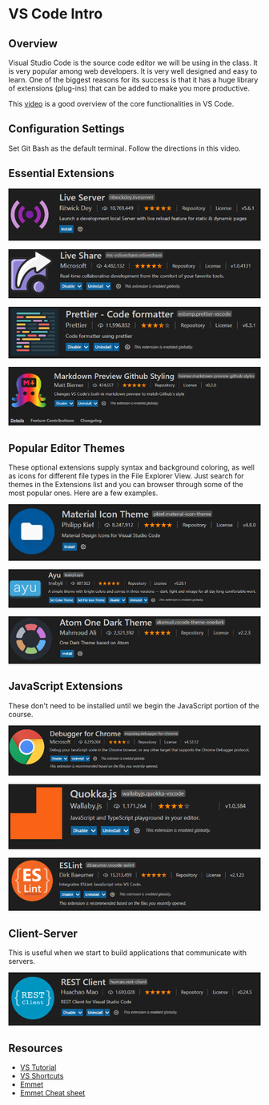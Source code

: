 # VS Code Intro

## Overview

Visual Studio Code is the source code editor we will be using in the class. It is very popular among web developers. It is very well designed and easy to learn. One of the biggest reasons for its success is that it has a huge library of extensions \(plug-ins\) that can be added to make you more productive.

This [video](https://www.youtube.com/watch?v=ORrELERGIHs) is a good overview of the core functionalities in VS Code.

## Configuration Settings

Set Git Bash as the default terminal. Follow the directions in this video.

## Essential Extensions

![](../.gitbook/assets/image%20%283%29.png)

![](../.gitbook/assets/image%20%2813%29.png)

![](../.gitbook/assets/image%20%282%29.png)

![](../.gitbook/assets/image%20%2837%29.png)

## Popular Editor Themes

These optional extensions supply syntax and background coloring, as well as icons for different file types in the File Explorer View. Just search for themes in the Extensions list and you can browser through some of the most popular ones. Here are a few examples.

![](../.gitbook/assets/image%20%285%29.png)

![](../.gitbook/assets/image%20%2833%29.png)

![](../.gitbook/assets/image%20%2825%29.png)

## JavaScript Extensions

These don't need to be installed until we begin the JavaScript portion of the course.

![](../.gitbook/assets/image%20%2820%29.png)

![](../.gitbook/assets/image%20%2821%29.png)

![](../.gitbook/assets/image%20%2810%29.png)

## Client-Server

This is useful when we start to build applications that communicate with servers.

![](../.gitbook/assets/image%20%2831%29.png)

## Resources

* [VS Tutorial](https://www.youtube.com/watch?v=ORrELERGIHs)
* [VS Shortcuts](https://travis.media/10-vs-code-shortcuts-to-memorize-that-will-boost-your-productivity/)
* [Emmet](https://dev.to/raaynaldo/speed-up-code-your-html-using-emmet-in-vscode-nesting-operators-201o)
* [Emmet Cheat sheet](https://docs.emmet.io/cheat-sheet/)

